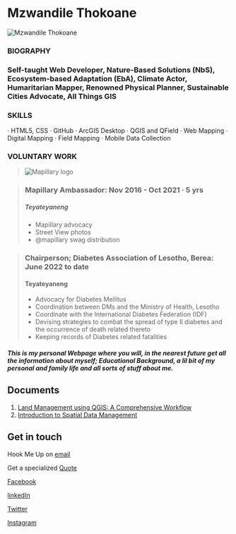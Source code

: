 # Mzwandile Thokoane 

![Mzwandile Thokoane](https://media.licdn.com/dms/image/C5103AQGTSLYS4017cg/profile-displayphoto-shrink_200_200/0/1517535082564?e=1684368000&v=beta&t=eTZWwuZgqUObLVZ8IXkTgxI5PWtbV5bQJ2Gjbs4a0PM)

### **BIOGRAPHY**
### **Self-taught Web Developer, Nature-Based Solutions (NbS), Ecosystem-based Adaptation (EbA), Climate Actor, Humaritarian Mapper, Renowned Physical Planner, Sustainable Cities Advocate, All Things GIS**

### **SKILLS**
· HTML5, CSS
· GitHub 
· ArcGIS Desktop 
· QGIS and QField
· Web Mapping
· Digital Mapping 
· Field Mapping 
· Mobile Data Collection

### **VOLUNTARY WORK**
>![Mapillary logo](https://upload.wikimedia.org/wikipedia/commons/thumb/a/a3/Mapillary_logo.svg/240px-Mapillary_logo.svg.png)

> ### Mapillary Ambassador: Nov 2016 - Oct 2021 · 5 yrs
> ##### Teyateyaneng 
> - Mapillary advocacy 
> - Street View photos
> - @mapillary swag distribution

> 
> ### Chairperson; Diabetes Association of Lesotho, Berea: June 2022 to date 
> #### Teyateyaneng
> - Advocacy for Diabetes Mellitus 
> - Coordination between DMs and the Ministry of Health, Lesotho 
> - Coordinate with the International Diabetes Federation (IDF)
> - Devising strategies to combat the spread of type II diabetes and the occurrence of death related thereto
> - Keeping records of Diabetes related fatalities 



#### _This is my personal Webpage where you will, in the nearest future get all the information about myself; Educational Background, a lil bit of my personal and family life and all sorts of stuff about me._

## Documents 
1. [Land Management using QGIS: A Comprehensive Workflow](https://gamma.app/docs/rqov72b9zju7kcj)
2. [Introduction to Spatial Data Management](https://gamma.app/docs/j5ysvmf7z6mndiv)

## Get in touch

Hook Me Up on [email](https://www.jotform.com/form/230859197599579)

Get a specialized [Quote](https://form.jotform.com/230865993558575) 


[Facebook](https://www.facebook.com/mzwandile.thokoane/)

[linkedIn](https://www.linkedin.com/in/mzwandile-thokoane-697577b1/)

[Twitter](https://twitter.com/thokoane)

[Instagram](https://www.instagram.com/mzwandile_nuts/)
